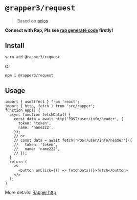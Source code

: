 # `@rapper3/request`

> Based on [axios](https://github.com/axios/axios)

**Connect with Rap, Pls see [rap generate code](https://infra-fe.github.io/rap-client/code) firstly!**

## Install

```bash
yarn add @rapper3/request
```

Or

```bash
npm i @rapper3/request
```

## Usage

```tsx
import { useEffect } from 'react';
import { http, fetch } from 'src/rapper';
function App() {
  async function fetchData() {
    const data = await http('POST/user/info/header', {
      token: 'token',
      name: 'name222',
    });
    // or
    // const data = await fetch['POST/user/info/header']({
    //   token: 'token',
    //   name: 'name222',
    // });
  }
  return (
    <>
      <button onClick={() => fetchData()}>fetch</button>
    </>
  );
}
```

More details: [Rapper http](https://infra-fe.github.io/rap-client/code/http)
